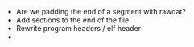 - Are we padding the end of a segment with rawdat? 
- Add sections to the end of the file 
- Rewrite program headers / elf header
- 